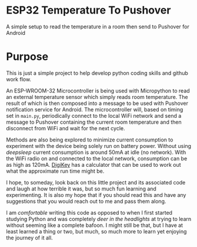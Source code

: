 # ESP32 Temperature To Pushover

A simple setup to read the temperature in a room then send to Pushover for Android

# Purpose

This is just a simple project to help develop python coding skills and github work flow.

An ESP-WROOM-32 Microcontroller is being used with Micropython to read an external temperature sensor which simply reads room temperature. The result of which is then composed into a message to be used with Pushover notification service for Android. The microcontroller will, based on timing set in `main.py`, periodically connect to the local WiFi network and send a message to Pushover containing the current room temperature and then disconnect from WiFi and wait for the next cycle.

Methods are also being explored to minimize current consumption to experiment with the device being solely run on battery power. Without using _deepsleep_ current consumption is around 50mA at idle (no network). With the WiFi radio on and connected to the local network, consumption can be as high as 120mA. [DigiKey](https://www.digikey.ch/en/resources/conversion-calculators/conversion-calculator-battery-life) has a calculator that can be used to work out what the approximate run time might be.

I hope, to someday, look back on this little project and its associated code and laugh at how terrible it was, but so much fun learning and experimenting. It is also my hope that if you should read this and have any suggestions that you would reach out to me and pass them along.

I am _comfortable_ writing this code as opposed to when I first started studying Python and was completely _deer in the headlights_ at trying to learn without seeming like a complete bafoon. I might still be that, but I have at least learned a thing or two, but much, so much more to learn yet enjoying the journey of it all.
